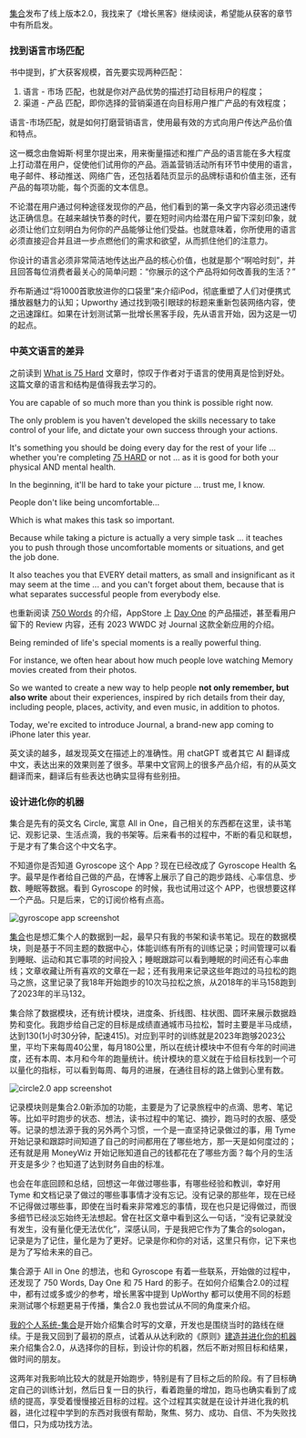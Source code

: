 
[集合](https://t.cmcn.me/app?ref=weekly)发布了线上版本2.0，我找来了《增长黑客》继续阅读，希望能从获客的章节中有所启发。

### 找到语言市场匹配

书中提到，扩大获客规模，首先要实现两种匹配：
1. 语言 - 市场 匹配，也就是你对产品优势的描述打动目标用户的程度；
2. 渠道 - 产品 匹配，即你选择的营销渠道在向目标用户推广产品的有效程度；

语言-市场匹配，就是如何打磨营销语言，使用最有效的方式向用户传达产品价值和特点。

这一概念由詹姆斯·柯里尔提出来，用来衡量描述和推广产品的语言能在多大程度上打动潜在用户，促使他们试用你的产品。涵盖营销活动所有环节中使用的语言，电子邮件、移动推送、网络广告，还包括着陆页显示的品牌标语和价值主张，还有产品的每项功能，每个页面的文本信息。

不论潜在用户通过何种途径发现你的产品，他们看到的第一条文字内容必须迅速传达正确信息。在越来越快节奏的时代，要在短时间内给潜在用户留下深刻印象，就必须让他们立刻明白为何你的产品能够让他们受益。也就意味着，你所使用的语言必须直接迎合并且进一步点燃他们的需求和欲望，从而抓住他们的注意力。

你设计的语言必须非常简洁地传达出产品的核心价值，也就是那个“啊哈时刻”，并且回答每位消费者最关心的简单问题：“你展示的这个产品将如何改善我的生活？”

乔布斯通过“将1000首歌放进你的口袋里”来介绍iPod，彻底重塑了人们对便携式播放器魅力的认知；Upworthy 通过找到吸引眼球的标题来重新包装网络内容，使之迅速蹿红。如果在计划测试第一批增长黑客手段，先从语言开始，因为这是一切的起点。

### 中英文语言的差异

之前读到 [What is 75 Hard](https://cmcn.me/link?target=https://andyfrisella.com/blogs/articles/what-is-75-hard) 文章时，惊叹于作者对于语言的使用真是恰到好处。这篇文章的语言和结构是值得我去学习的。

You are capable of so much more than you think is possible right now.

The only problem is you haven't developed the skills necessary to take control of your life, and dictate your own success through your actions.

It's something you should be doing every day for the rest of your life ... whether you're completing [75 HARD](https://cmcn.me/link?target=https://andyfrisella.com/pages/75hard-info "75 HARD") or not ... as it is good for both your physical AND mental health.

In the beginning, it'll be hard to take your picture ... trust me, I know.

People don't like being uncomfortable...

Which is what makes this task so important.

Because while taking a picture is actually a very simple task ... it teaches you to push through those uncomfortable moments or situations, and get the job done.

It also teaches you that EVERY detail matters, as small and insignificant as it may seem at the time ... and you can't forget about them, because that is what separates successful people from everybody else.

也重新阅读 [750 Words](https://750words.com/) 的介绍，AppStore 上 [Day One](https://apps.apple.com/us/app/day-one-journal-private-diary/id1044867788) 的产品描述，甚至看用户留下的 Review 内容，还有 2023 WWDC 对 Journal 这款全新应用的介绍。

Being reminded of life's special moments is a really powerful thing. 

For instance, we often hear about how much people love watching Memory movies created from their photos. 

So we wanted to create a new way to help people **not only remember, but also write** about their experiences, inspired by rich details from their day, including people, places, activity, and even music, in addition to photos. 

Today, we're excited to introduce Journal, a brand-new app coming to iPhone later this year. 

英文读的越多，越发现英文在描述上的准确性。用 chatGPT 或者其它 AI 翻译成中文，表达出来的效果则差了很多。苹果中文官网上的很多产品介绍，有的从英文翻译而来，翻译后有些表达也确实显得有些别扭。

### 设计进化你的机器

集合是先有的英文名 Circle, 寓意 All in One，自己相关的东西都在这里，读书笔记、观影记录、生活点滴，我的书架等。后来看书的过程中，不断的看见和联想，于是才有了集合这个中文名字。

不知道你是否知道 Gyroscope 这个 App？现在已经改成了 Gyroscope Health 名字。最早是作者给自己做的产品，在博客上展示了自己的跑步路线、心率信息、步数、睡眠等数据。看到 Gyroscope 的时候，我也试用过这个 APP，也很想要这样一个产品。只是后来，它的订阅价格有点高。

![gyroscope app screenshot](https://circle-picgo.oss-cn-shanghai.aliyuncs.com/img/Pasted%20image%2020230619221328.png)

[集合](https://t.cmcn.me/app)也是想汇集个人的数据到一起，最早只有我的书架和读书笔记。现在的数据模块，则是基于不同主题的数据中心，体能训练有所有的训练记录；时间管理可以看到睡眠、运动和其它事项的时间投入；睡眠跟踪可以看到睡眠的时间还有心率曲线；文章收藏让所有喜欢的文章在一起；还有我用来记录这些年跑过的马拉松的跑马之旅，这里记录了我18年开始跑步的10次马拉松之旅，从2018年的半马158跑到了2023年的半马132。

集合除了数据模块，还有统计模块，进度条、折线图、柱状图、圆环来展示数据趋势和变化。我跑步给自己定的目标是成绩直通城市马拉松，暂时主要是半马成绩，达到130(1小时30分钟，配速415)。对应到平时的训练就是2023年跑够2023公里，平均下来每周40公里，每月180公里，所以在统计模块中不但有今年的时间进度，还有本周、本月和今年的跑量统计。统计模块的意义就在于给目标找到一个可以量化的指标，可以看到每周、每月的进展，在通往目标的路上做到心里有数。

![circle2.0 app screenshot](https://circle-picgo.oss-cn-shanghai.aliyuncs.com/img/CleanShot%202023-06-19%20at%2021.28.07@2x.png)

记录模块则是集合2.0新添加的功能，主要是为了记录旅程中的点滴、思考、笔记等。比如平时跑步的状态、想法，读书过程中的笔记、摘抄，跑马时的衣服、感受等。记录的想法源于我的另外两个习惯，一个是一直坚持记录做过的事，用 Tyme 开始记录和跟踪时间知道了自己的时间都用在了哪些地方，那一天是如何度过的；还有就是用 MoneyWiz 开始记账知道自己的钱都花在了哪些方面？每个月的生活开支是多少？也知道了达到财务自由的标准。

也会在年底回顾和总结，回想这一年做过哪些事，有哪些经验和教训，幸好用 Tyme 和文档记录了做过的哪些事事情才没有忘记。没有记录的那些年，现在已经不记得做过哪些事，即使在当时看来非常难忘的事情，现在也只是记得做过，而很多细节已经淡忘始终无法想起。曾在社区文章中看到这么一句话，“没有记录就没有发生，没有量化便无法优化”，深感认同，于是我把它作为了集合的sologan，记录是为了记住，量化是为了更好。记录是你和你的对话，这里只有你，记下来也是为了写给未来的自己。

集合源于 All in One 的想法，也和 Gyroscope 有着一些联系，开始做的过程中，还发现了 750 Words, Day One 和 75 Hard 的影子。在如何介绍集合2.0的过程中，都有过或多或少的参考，增长黑客中提到 UpWorthy 都可以使用不同的标题来测试哪个标题更易于传播，集合2.0 我也尝试从不同的角度来介绍。

[我的个人系统-集合](https://hagerhu.com/post/circle-build-your-own-system/)是开始介绍集合时写的文章，开发也是围绕当时的路线在继续。于是我又回到了最初的原点，试着从从达利欧的《原则》[建造并进化你的机器](https://hagerhu.com/post/build-and-evolve-your-machine/) 来介绍集合2.0，从选择你的目标，到设计你的机器，然后不断对照目标和结果，做时间的朋友。

这两年对我影响比较大的就是开始跑步，特别是有了目标之后的阶段。有了目标确定自己的训练计划，然后日复一日的执行，看着跑量的增加，跑马也确实看到了成绩的提高，享受着慢慢接近目标的过程。这个过程其实就是在设计并进化我的机器，进化过程中学到的东西对我很有帮助，聚焦、努力、成功、自信、不为失败找借口，只为成功找方法。
